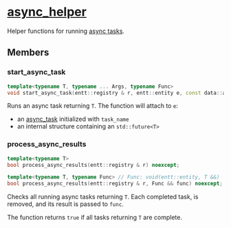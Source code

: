 # [async_helper](async_helper.hpp)

Helper functions for running [async tasks](../data/async_task.md).

## Members

### start_async_task

```cpp
template<typename T, typename ... Args, typename Func>
void start_async_task(entt::registry & r, entt::entity e, const data::async_task::string & task_name, Func && func) noexcept;
```

Runs an async task returning `T`. The function will attach to `e`:
* an [async_task](../data/async_task.md) initialized with `task_name`
* an internal structure containing an `std::future<T>`

### process_async_results

```cpp
template<typename T>
bool process_async_results(entt::registry & r) noexcept;

template<typename T, typename Func> // Func: void(entt::entity, T &&)
bool process_async_results(entt::registry & r, Func && func) noexcept;
```

Checks all running async tasks returning `T`. Each completed task, is removed, and its result is passed to `func`.

The function returns `true` if all tasks returning `T` are complete.